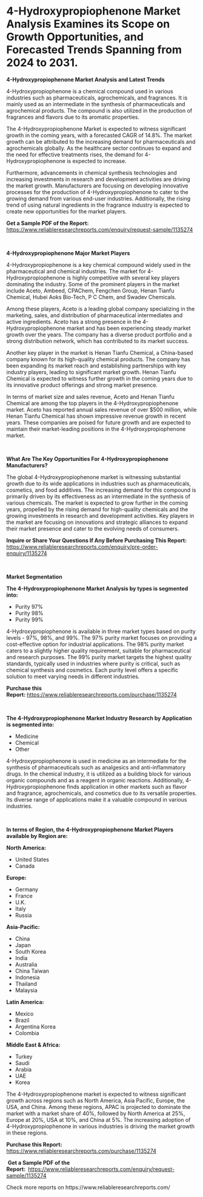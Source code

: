 <p><h1>4-Hydroxypropiophenone Market Analysis Examines its Scope on Growth Opportunities, and Forecasted Trends Spanning from 2024 to 2031.</h1></p><p><strong>4-Hydroxypropiophenone Market Analysis and Latest Trends</strong></p>
<p><p>4-Hydroxypropiophenone is a chemical compound used in various industries such as pharmaceuticals, agrochemicals, and fragrances. It is mainly used as an intermediate in the synthesis of pharmaceuticals and agrochemical products. The compound is also utilized in the production of fragrances and flavors due to its aromatic properties.</p><p>The 4-Hydroxypropiophenone Market is expected to witness significant growth in the coming years, with a forecasted CAGR of 14.8%. The market growth can be attributed to the increasing demand for pharmaceuticals and agrochemicals globally. As the healthcare sector continues to expand and the need for effective treatments rises, the demand for 4-Hydroxypropiophenone is expected to increase.</p><p>Furthermore, advancements in chemical synthesis technologies and increasing investments in research and development activities are driving the market growth. Manufacturers are focusing on developing innovative processes for the production of 4-Hydroxypropiophenone to cater to the growing demand from various end-user industries. Additionally, the rising trend of using natural ingredients in the fragrance industry is expected to create new opportunities for the market players.</p></p>
<p><strong>Get a Sample PDF of the Report:&nbsp;</strong> <a href="https://www.reliableresearchreports.com/enquiry/request-sample/1135274">https://www.reliableresearchreports.com/enquiry/request-sample/1135274</a></p>
<p>&nbsp;</p>
<p><strong>4-Hydroxypropiophenone Major Market Players</strong></p>
<p><p>4-Hydroxypropiophenone is a key chemical compound widely used in the pharmaceutical and chemical industries. The market for 4-Hydroxypropiophenone is highly competitive with several key players dominating the industry. Some of the prominent players in the market include Aceto, Ambeed, CPAChem, Fengchen Group, Henan Tianfu Chemical, Hubei Aoks Bio-Tech, P C Chem, and Swadev Chemicals.</p><p>Among these players, Aceto is a leading global company specializing in the marketing, sales, and distribution of pharmaceutical intermediates and active ingredients. Aceto has a strong presence in the 4-Hydroxypropiophenone market and has been experiencing steady market growth over the years. The company has a diverse product portfolio and a strong distribution network, which has contributed to its market success.</p><p>Another key player in the market is Henan Tianfu Chemical, a China-based company known for its high-quality chemical products. The company has been expanding its market reach and establishing partnerships with key industry players, leading to significant market growth. Henan Tianfu Chemical is expected to witness further growth in the coming years due to its innovative product offerings and strong market presence.</p><p>In terms of market size and sales revenue, Aceto and Henan Tianfu Chemical are among the top players in the 4-Hydroxypropiophenone market. Aceto has reported annual sales revenue of over $500 million, while Henan Tianfu Chemical has shown impressive revenue growth in recent years. These companies are poised for future growth and are expected to maintain their market-leading positions in the 4-Hydroxypropiophenone market.</p></p>
<p>&nbsp;</p>
<p><strong>What Are The Key Opportunities For 4-Hydroxypropiophenone Manufacturers?</strong></p>
<p><p>The global 4-Hydroxypropiophenone market is witnessing substantial growth due to its wide applications in industries such as pharmaceuticals, cosmetics, and food additives. The increasing demand for this compound is primarily driven by its effectiveness as an intermediate in the synthesis of various chemicals. The market is expected to grow further in the coming years, propelled by the rising demand for high-quality chemicals and the growing investments in research and development activities. Key players in the market are focusing on innovations and strategic alliances to expand their market presence and cater to the evolving needs of consumers.</p></p>
<p><strong>Inquire or Share Your Questions If Any Before Purchasing This Report:</strong> <a href="https://www.reliableresearchreports.com/enquiry/pre-order-enquiry/1135274">https://www.reliableresearchreports.com/enquiry/pre-order-enquiry/1135274</a></p>
<p>&nbsp;</p>
<p><strong>Market Segmentation</strong></p>
<p><strong>The 4-Hydroxypropiophenone Market Analysis by types is segmented into:</strong></p>
<p><ul><li>Purity 97%</li><li>Purity 98%</li><li>Purity 99%</li></ul></p>
<p><p>4-Hydroxypropiophenone is available in three market types based on purity levels - 97%, 98%, and 99%. The 97% purity market focuses on providing a cost-effective option for industrial applications. The 98% purity market caters to a slightly higher quality requirement, suitable for pharmaceutical and research purposes. The 99% purity market targets the highest quality standards, typically used in industries where purity is critical, such as chemical synthesis and cosmetics. Each purity level offers a specific solution to meet varying needs in different industries.</p></p>
<p><strong>Purchase this Report:&nbsp;</strong><a href="https://www.reliableresearchreports.com/purchase/1135274">https://www.reliableresearchreports.com/purchase/1135274</a></p>
<p>&nbsp;</p>
<p><strong>The 4-Hydroxypropiophenone Market Industry Research by Application is segmented into:</strong></p>
<p><ul><li>Medicine</li><li>Chemical</li><li>Other</li></ul></p>
<p><p>4-Hydroxypropiophenone is used in medicine as an intermediate for the synthesis of pharmaceuticals such as analgesics and anti-inflammatory drugs. In the chemical industry, it is utilized as a building block for various organic compounds and as a reagent in organic reactions. Additionally, 4-Hydroxypropiophenone finds application in other markets such as flavor and fragrance, agrochemicals, and cosmetics due to its versatile properties. Its diverse range of applications make it a valuable compound in various industries.</p></p>
<p>&nbsp;</p>
<p><strong>In terms of Region, the 4-Hydroxypropiophenone Market Players available by Region are:</strong></p>
<p>
    <p> <strong> North America: </strong>
        <ul>
            <li>United States</li>
            <li>Canada</li>
        </ul>
        </p> 
    <p> <strong> Europe: </strong>
        <ul>
            <li>Germany</li>
            <li>France</li>
            <li>U.K.</li>
            <li>Italy</li>
            <li>Russia</li>
        </ul>
        </p> 
    <p> <strong> Asia-Pacific: </strong>
        <ul>
            <li>China</li>
            <li>Japan</li>
            <li>South Korea</li>
            <li>India</li>
            <li>Australia</li>
            <li>China Taiwan</li>
            <li>Indonesia</li>
            <li>Thailand</li>
            <li>Malaysia</li>
        </ul>
        </p> 
    <p> <strong> Latin America: </strong>
        <ul>
            <li>Mexico</li>
            <li>Brazil</li>
            <li>Argentina Korea</li>
            <li>Colombia</li>
        </ul>
        </p> 
    <p> <strong> Middle East & Africa: </strong>
        <ul>
            <li>Turkey</li>
            <li>Saudi</li>
            <li>Arabia</li>
            <li>UAE</li>
            <li>Korea</li>
        </ul>
    </p>
    </p>
<p><p>The 4-Hydroxypropiophenone market is expected to witness significant growth across regions such as North America, Asia Pacific, Europe, the USA, and China. Among these regions, APAC is projected to dominate the market with a market share of 40%, followed by North America at 25%, Europe at 20%, USA at 10%, and China at 5%. The increasing adoption of 4-Hydroxypropiophenone in various industries is driving the market growth in these regions.</p></p>
<p><strong>Purchase this Report: </strong><a href="https://www.reliableresearchreports.com/purchase/1135274">https://www.reliableresearchreports.com/purchase/1135274</a></p>
<p>&nbsp;<strong>Get a Sample PDF of the Report:&nbsp;&nbsp;</strong><a href="https://www.reliableresearchreports.com/enquiry/request-sample/1135274">https://www.reliableresearchreports.com/enquiry/request-sample/1135274</a></p>
<p><strong></strong></p>
<p>Check more reports on https://www.reliableresearchreports.com/</p>